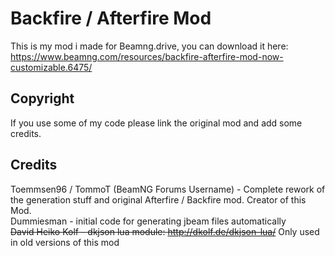 # Backfire / Afterfire Mod
This is my mod i made for Beamng.drive, you can download it here:  
https://www.beamng.com/resources/backfire-afterfire-mod-now-customizable.6475/  

## Copyright
If you use some of my code please link the original mod and add some credits.

## Credits
Toemmsen96 / TommoT (BeamNG Forums Username) - Complete rework of the generation stuff and original Afterfire / Backfire mod. Creator of this Mod.    
Dummiesman - initial code for generating jbeam files automatically  
~~David Heiko Kolf - dkjson lua module: http://dkolf.de/dkjson-lua/~~ Only used in old versions of this mod  
